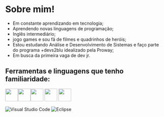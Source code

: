 # Sobre mim!
<div>
  
</div>

-  Em constante aprendizando em tecnologia;
  - Aprendendo novas linguagens de programação; 
  - Inglês intermediário;
  - jogo games e sou fã de filmes e quadrinhos de heróis;                                   
- Estou estudando Análise e Desenvolvimento de Sistemas e faço parte do programa +devs2blu idealizado pela Proway;
- Em busca da primeira vaga de dev jr.

## Ferramentas e linguagens que tenho familiaridade:
<img height="40" width="40" width="48%" src="https://cdn.jsdelivr.net/gh/devicons/devicon/icons/html5/html5-original.svg" /><img height="40" width="40" width="48%" src="https://cdn.jsdelivr.net/gh/devicons/devicon/icons/css3/css3-original.svg" /><img height="40" width="40" width="48%" src="https://cdn.jsdelivr.net/gh/devicons/devicon/icons/java/java-original.svg" />
<img height="40" width="40" width="48%" src="https://raw.githubusercontent.com/jucabnu/about_jucabnu/main/icons/mysql-icon.svg" />
<img height="40" width="40" width="48%" src="https://raw.githubusercontent.com/jucabnu/about_jucabnu/main/icons/javascript-icon.svg" />

![Visual Studio Code](https://img.shields.io/badge/Visual%20Studio%20Code-0078d7.svg?style=for-the-badge&logo=visual-studio-code&logoColor=white) ![Eclipse](https://img.shields.io/badge/Eclipse-FE7A16.svg?style=for-the-badge&logo=Eclipse&logoColor=white) 


